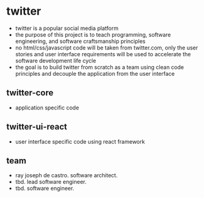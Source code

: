 # twitter
* twitter is a popular social media platform
* the purpose of this project is to teach programming, software engineering, 
and software craftsmanship principles
* no html/css/javascript code will be taken from twitter.com, only the 
user stories and user interface requirements will be used to accelerate 
the software development life cycle
* the goal is to build twitter from scratch as a team using clean code 
principles and decouple the application from the user interface

## twitter-core
* application specific code

## twitter-ui-react
* user interface specific code using react framework

## team
* ray joseph de castro. software architect. 
* tbd. lead software engineer.
* tbd. software engineer.
